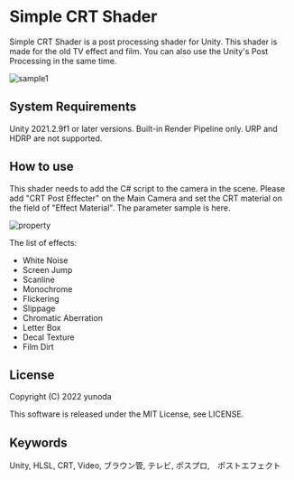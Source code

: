 Simple CRT Shader
==========

Simple CRT Shader is a post processing shader for Unity. This shader is made for the old TV effect and film. 
You can also use the Unity's Post Processing in the same time.

![sample1](https://user-images.githubusercontent.com/50200315/164515706-ab35170d-0fd0-4da9-bb0d-0aa7b40babc8.jpg)


System Requirements
-------------------

Unity 2021.2.9f1 or later versions. Built-in Render Pipeline only.
URP and HDRP are not supported.


How to use
----------
This shader needs to add the C# script to the camera in the scene. Please add "CRT Post Effecter" on the Main Camera and set the CRT material on the field of "Effect Material".
The parameter sample is here.

![property](https://user-images.githubusercontent.com/50200315/164526913-202682b6-2767-4438-a988-f81af9b64e2b.jpg)


The list of effects:
- White Noise
- Screen Jump
- Scanline
- Monochrome
- Flickering
- Slippage
- Chromatic Aberration
- Letter Box
- Decal Texture
- Film Dirt

License
-------

Copyright (C) 2022 yunoda

This software is released under the MIT License, see LICENSE.

Keywords
--------
Unity, HLSL, CRT, Video, ブラウン管, テレビ, ポスプロ,　ポストエフェクト
